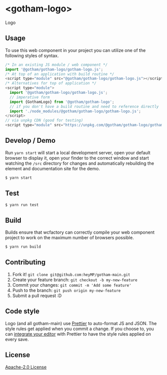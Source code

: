 # &lt;gotham-logo&gt;

Logo
> 

## Usage
To use this web component in your project you can utilize one of the following styles of syntax.

```js
/* In an existing JS module / web component */
import '@gotham/gotham-logo/gotham-logo.js';
/* At top of an application with build routine */
<script type="module" src="@gotham/gotham-logo/gotham-logo.js"></script>
/* Alternatives for top of application */
<script type="module">
  import '@gotham/gotham-logo/gotham-logo.js';
  // imperative form
  import {GothamLogo} from '@gotham/gotham-logo';
  // if you don't have a build routine and need to reference directly
  import './node_modules/@gotham/gotham-logo/gotham-logo.js';
</script>
// via unpkg CDN (good for testing)
<script type="module" src="https://unpkg.com/@gotham/gotham-logo/gotham-logo.js"></script>
```

## Develop / Demo
Run `yarn start` will start a local development server, open your default browser to display it, open your finder to the correct window and start watching the `/src` directory for changes and automatically rebuilding the element and documentation site for the demo.
```bash
$ yarn start
```

## Test

```bash
$ yarn run test
```

## Build
Builds ensure that wcfactory can correctly compile your web component project to
work on the maximum number of browsers possible.
```bash
$ yarn run build
```

## Contributing

1. Fork it! `git clone git@github.com:heyMP/gotham-main.git`
2. Create your feature branch: `git checkout -b my-new-feature`
3. Commit your changes: `git commit -m 'Add some feature'`
4. Push to the branch: `git push origin my-new-feature`
5. Submit a pull request :D

## Code style

Logo (and all gotham-main) use [Prettier][prettier] to auto-format JS and JSON.  The style rules get applied when you commit a change.  If you choose to, you can [integrate your editor][prettier-ed] with Prettier to have the style rules applied on every save.

[prettier]: https://github.com/prettier/prettier/
[prettier-ed]: https://github.com/prettier/prettier/#editor-integration
[polyserve]: https://github.com/Polymer/polyserve
[web-component-tester]: https://github.com/Polymer/web-component-tester

## License
[Apache-2.0 License](http://opensource.org/licenses/Apache-2.0)